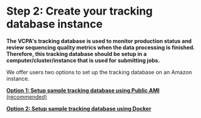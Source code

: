 # Step 2: Create your tracking database instance

**The VCPA's tracking database is used to monitor production status and review sequencing quality metrics when the data processing is finished. Therefore, this tracking database should be setup in a computer/cluster/instance that is used for submitting jobs.**

We offer users two options to set up the tracking database on an Amazon instance.

[**Option 1: Setup sample tracking database using Public AMI** \(recommended\)](https://niagads.gitbook.io/vcpa/step-2-create-your-tracking-database-instance/option-1-setup-sample-tracking-database-using-public-ami-recommended)

[**Option 2: Setup sample tracking database using Docker**](https://niagads.gitbook.io/vcpa/step-2-create-your-tracking-database-instance/option-2-setup-sample-tracking-database-using-docker)

